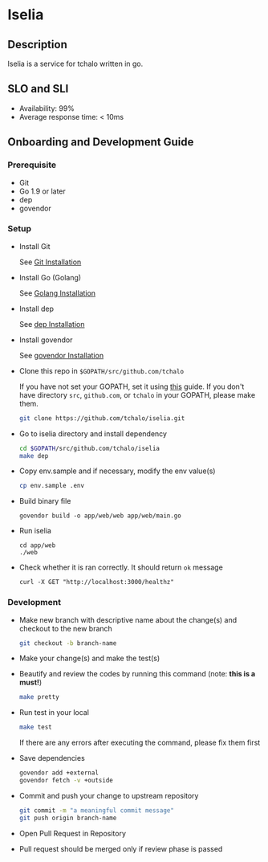 # Iselia

## Description

Iselia is a service for tchalo written in go.

## SLO and SLI

- Availability: 99%
- Average response time: < 10ms

## Onboarding and Development Guide

### Prerequisite

- Git
- Go 1.9 or later
- dep
- govendor

### Setup

- Install Git

  See [Git Installation](https://git-scm.com/book/en/v2/Getting-Started-Installing-Git)

- Install Go (Golang)

  See [Golang Installation](https://golang.org/doc/install)

- Install dep

  See [dep Installation](https://github.com/golang/dep)

- Install govendor

  See [govendor Installation](https://github.com/kardianos/govendor)
  
- Clone this repo in `$GOPATH/src/github.com/tchalo`

  If you have not set your GOPATH, set it using [this](https://golang.org/doc/code.html#GOPATH) guide.
  If you don't have directory `src`, `github.com`, or `tchalo` in your GOPATH, please make them.

  ```sh
  git clone https://github.com/tchalo/iselia.git
  ```

- Go to iselia directory and install dependency
  ```sh
  cd $GOPATH/src/github.com/tchalo/iselia
  make dep
  ```

- Copy env.sample and if necessary, modify the env value(s)

  ```sh
  cp env.sample .env
  ```

- Build binary file

    ```
    govendor build -o app/web/web app/web/main.go
    ```

- Run iselia

    ```
    cd app/web
    ./web
    ```

- Check whether it is ran correctly. It should return ```ok``` message

    ```
    curl -X GET "http://localhost:3000/healthz"
    ```

### Development

- Make new branch with descriptive name about the change(s) and checkout to the new branch

  ```sh
  git checkout -b branch-name
  ```

- Make your change(s) and make the test(s)

- Beautify and review the codes by running this command (note: **this is a must!**)

  ```sh
  make pretty
  ```
  
- Run test in your local

  ```sh
  make test
  ```

  If there are any errors after executing the command, please fix them first

- Save dependencies

  ```sh
  govendor add +external
  govendor fetch -v +outside
  ```

- Commit and push your change to upstream repository

  ```sh
  git commit -m "a meaningful commit message"
  git push origin branch-name
  ```

- Open Pull Request in Repository

- Pull request should be merged only if review phase is passed
